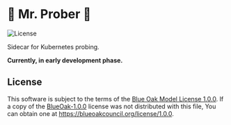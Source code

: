 🎩 Mr. Prober 🎩
================

![License](https://img.shields.io/crates/l/mr-prober)

Sidecar for Kubernetes probing.

__Currently, in early development phase.__




## License

This software is subject to the terms of the [Blue Oak Model License 1.0.0](https://github.com/tyranron/mr-prober/blob/master/LICENSE.md). If a copy of the [BlueOak-1.0.0](https://spdx.org/licenses/BlueOak-1.0.0.html) license was not distributed with this file, You can obtain one at https://blueoakcouncil.org/license/1.0.0.





[Kubernetes]: https://kubernetes.io
